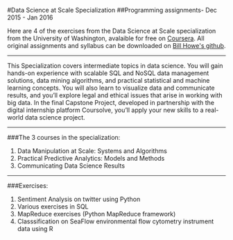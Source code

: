 #Data Science at Scale Specialization
##Programming assignments- Dec 2015 - Jan 2016

Here are 4 of the exercises from the Data Science at Scale specialization from the University of Washington, avalaible for free on [Coursera](https://www.coursera.org/specializations/data-science). All original assignments and syllabus can be downloaded on [Bill Howe's github](https://github.com/guerinjeanmarc/datasci_course_materials).

---
This Specialization covers intermediate topics in data science. You will gain hands-on experience with scalable SQL and NoSQL data management solutions, data mining algorithms, and practical statistical and machine learning concepts. You will also learn to visualize data and communicate results, and you’ll explore legal and ethical issues that arise in working with big data. In the final Capstone Project, developed in partnership with the digital internship platform Coursolve, you’ll apply your new skills to a real-world data science project.

---
###The 3 courses in the specialization:
1. Data Manipulation at Scale: Systems and Algorithms
2. Practical Predictive Analytics: Models and Methods
3. Communicating Data Science Results 

---
###Exercises:
1. Sentiment Analysis on twitter using Python
2. Various exercises in SQL
3. MapReduce exercises (Python MapReduce framework)
4. Classsification on SeaFlow environmental flow cytometry instrument data using R